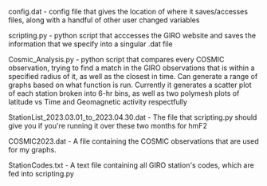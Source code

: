 config.dat - config file that gives the location of where it saves/accesses files, along with a handful of other user changed variables

scripting.py - python script that acccesses the GIRO website and saves the information that we specify into a singular .dat file

Cosmic_Analysis.py - python script that compares every COSMIC observation, trying to find a match in the GIRO observations that is within a specified radius of it, as well as the closest in time. Can generate a range of graphs based on what function is run. Currently it generates a scatter plot of each station broken into 6-hr bins, as well as two polymesh plots of latitude vs Time and Geomagnetic activity respectfully

StationList_2023.03.01_to_2023.04.30.dat - The file that scripting.py should give you if you're running it over these two months for hmF2

COSMIC2023.dat - A file containing the COSMIC observations that are used for my graphs.

StationCodes.txt - A text file containing all GIRO station's codes, which are fed into scripting.py
